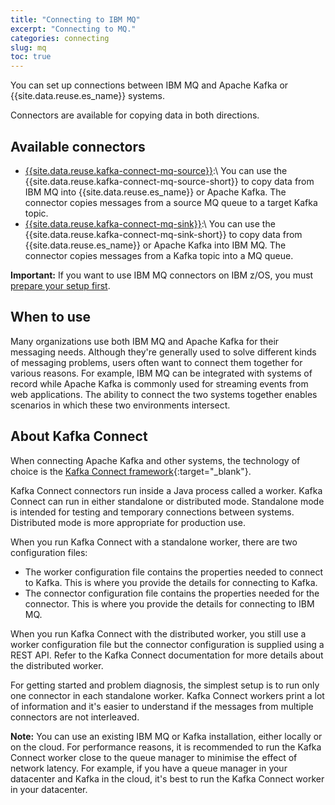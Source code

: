 ```yaml
---
title: "Connecting to IBM MQ"
excerpt: "Connecting to MQ."
categories: connecting
slug: mq
toc: true
---
```


You can set up connections between IBM MQ and Apache Kafka or {{site.data.reuse.es_name}} systems.

Connectors are available for copying data in both directions.

## Available connectors

 - [{{site.data.reuse.kafka-connect-mq-source}}](../mq/source/):\\
    You can use the {{site.data.reuse.kafka-connect-mq-source-short}} to copy data from IBM MQ into {{site.data.reuse.es_name}} or Apache Kafka. The connector copies messages from a source MQ queue to a target Kafka topic.
 - [{{site.data.reuse.kafka-connect-mq-sink}}](../mq/sink/):\\
    You can use the {{site.data.reuse.kafka-connect-mq-sink-short}} to copy data from {{site.data.reuse.es_name}} or Apache Kafka into IBM MQ. The connector copies messages from a Kafka topic into a MQ queue.

 **Important:** If you want to use IBM MQ connectors on IBM z/OS, you must [prepare your setup first](../mq/zos/).

## When to use

Many organizations use both IBM MQ and Apache Kafka for their messaging needs. Although they're generally used to solve different kinds of messaging problems, users often want to connect them together for various reasons. For example, IBM MQ can be integrated with systems of record while Apache Kafka is commonly used for streaming events from web applications. The ability to connect the two systems together enables scenarios in which these two environments intersect.

## About Kafka Connect

When connecting Apache Kafka and other systems, the technology of choice is the [Kafka Connect framework](https://kafka.apache.org/documentation/#connect){:target="_blank"}.

Kafka Connect connectors run inside a Java process called a worker. Kafka Connect can run in either standalone or distributed mode. Standalone mode is intended for testing and temporary connections between systems. Distributed mode is more appropriate for production use.

When you run Kafka Connect with a standalone worker, there are two configuration files:
* The worker configuration file contains the properties needed to connect to Kafka. This is where you provide the details for connecting to Kafka.
* The connector configuration file contains the properties needed for the connector. This is where you provide the details for connecting to IBM MQ.

When you run Kafka Connect with the distributed worker, you still use a worker configuration file but the connector configuration is supplied using a REST API. Refer to the Kafka Connect documentation for more details about the distributed worker.

For getting started and problem diagnosis, the simplest setup is to run only one connector in each standalone worker. Kafka Connect workers print a lot of information and it's easier to understand if the messages from multiple connectors are not interleaved.

**Note:** You can use an existing IBM MQ or Kafka installation, either locally or on the cloud. For performance reasons, it is recommended to run the Kafka Connect worker close to the queue manager to minimise the effect of network latency. For example, if you have a queue manager in your datacenter and Kafka in the cloud, it's best to run the Kafka Connect worker in your datacenter.
